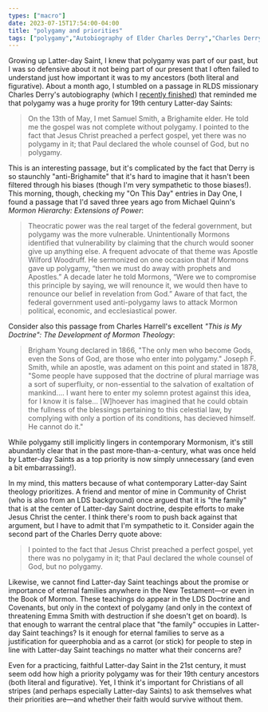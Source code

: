 ```yaml
---
types: ["macro"]
date: 2023-07-15T17:54:00-04:00
title: "polygamy and priorities"
tags: ["polygamy","Autobiography of Elder Charles Derry","Charles Derry","Day One","journaling","Michael Quinn","Charles Harrell","Brigham Young","Joseph F. Smith","This is My Doctrine","Mormon Hierarchy: Extensions of Power","New Testament","Book of Mormon","Doctrine and Covenants","Emma Smith","queerphobia","LGBTQ"]
---
```

Growing up Latter-day Saint, I knew that polygamy was part of our past, but I was so defensive about it not being part of our present that I often failed to understand just how important it was to my ancestors (both literal and figurative). About a month ago, I stumbled on a passage in RLDS missionary Charles Derry's autobiography (which I [recently finished](https://spencergreenhalgh.com/communities/2023-07-04-this-is/)) that reminded me that polygamy was a huge prority for 19th century Latter-day Saints: 

> On the 13th of May, I met Samuel Smith, a Brighamite elder. He told me the gospel was not complete without polygamy. I pointed to the fact that Jesus Christ preached a perfect gospel, yet there was no polygamy in it; that Paul declared the whole counsel of God, but no polygamy.

This is an interesting passage, but it's complicated by the fact that Derry is so staunchly "anti-Brighamite" that it's hard to imagine that it hasn't been filtered through his biases (though I'm very sympathetic to those biases!). This morning, though, checking my "On This Day" entries in Day One, I found a passage that I'd saved three years ago from Michael Quinn's *Mormon Hierarchy: Extensions of Power*:

> Theocratic power was the real target of the federal government, but polygamy was the more vulnerable. Unintentionally Mormons identified that vulnerability by claiming that the church would sooner give up anything else. A frequent advocate of that theme was Apostle Wilford Woodruff. He sermonized on one occasion that if Mormons gave up polygamy, “then we must do away with prophets and Apostles.” A decade later he told Mormons, “Were we to compromise this principle by saying, we will renounce it, we would then have to renounce our belief in revelation from God.” Aware of that fact, the federal government used anti-polygamy laws to attack Mormon political, economic, and ecclesiastical power.

Consider also this passage from Charles Harrell's excellent *"This is My Doctrine": The Development of Mormon Theology*: 

> Brigham Young declared in 1866, "The only men who become Gods, even the Sons of God, are those who enter into polygamy." Joseph F. Smith, while an apostle, was adament on this point and stated in 1878, "Some people have supposed that the doctrine of plural marriage was a sort of superfluity, or non-essential to the salvation of exaltation of mankind.... I want here to enter my solemn protest against this idea, for I know it is false... [W]hoever has imagined that he could obtain the fullness of the blessings pertaining to this celestial law, by complying with only a portion of its conditions, has decieved himself. He cannot do it." 

While polygamy still implicitly lingers in contemporary Mormonism, it's still abundantly clear that in the past more-than-a-century, what was once held by Latter-day Saints as a top priority is now simply unnecessary (and even a bit embarrassing!).

In my mind, this matters because of what contemporary Latter-day Saint theology prioritizes. A friend and mentor of mine in Community of Christ (who is also from an LDS background) once argued that it is "the family" that is at the center of Latter-day Saint doctrine, despite efforts to make Jesus Christ the center. I think there's room to push back against that argument, but I have to admit that I'm sympathetic to it. Consider again the second part of the Charles Derry quote above: 

> I pointed to the fact that Jesus Christ preached a perfect gospel, yet there was no polygamy in it; that Paul declared the whole counsel of God, but no polygamy.

Likewise, we cannot find Latter-day Saint teachings about the promise or importance of eternal families anywhere in the New Testament—or even in the Book of Mormon. These teachings do appear in the LDS Doctrine and Covenants, but only in the context of polygamy (and only in the context of threatening Emma Smith with destruction if she doesn't get on board). Is that enough to warrant the central place that "the family" occupies in Latter-day Saint teachings? Is it enough for eternal families to serve as a justification for queerphobia and as a carrot (or stick) for people to step in line with Latter-day Saint teachings no matter what their concerns are? 

Even for a practicing, faithful Latter-day Saint in the 21st century, it must seem odd how high a priority polygamy was for their 19th century ancestors (both literal and figurative). Yet, I think it's important for Christians of all stripes (and perhaps especially Latter-day Saints) to ask themselves what their priorities are—and whether their faith would survive without them.
